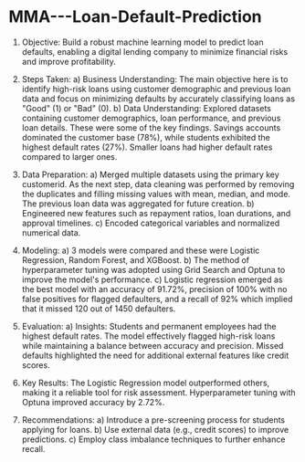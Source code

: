 # MMA---Loan-Default-Prediction

1. Objective: Build a robust machine learning model to predict loan defaults, enabling a digital lending company to minimize financial risks and improve profitability.

2. Steps Taken:
     a) Business Understanding: The main objective here is to identify high-risk loans using customer demographic and previous loan data and focus on minimizing defaults by accurately classifying loans as "Good" (1) or "Bad" (0).
     b) Data Understanding: Explored datasets containing customer demographics, loan performance, and previous loan details. These were some of the key findings. Savings accounts dominated the customer base (78%), while students exhibited the highest default rates (27%). Smaller loans had higher default rates compared to larger ones.

3. Data Preparation:
   a) Merged multiple datasets using the primary key customerid. As the next step, data cleaning was performed by removing the duplicates and filling missing values with mean, median, and mode. The previous loan data was aggregated for future creation.
   b) Engineered new features such as repayment ratios, loan durations, and approval timelines.
   c) Encoded categorical variables and normalized numerical data.

4. Modeling:
  a) 3 models were compared and these were Logistic Regression, Random Forest, and XGBoost.
  b) The method of hyperparameter tuning was adopted using Grid Search and Optuna to improve the model's performance.
  c) Logistic regression emerged as the best model with an accuracy of 91.72%, precision of 100% with no false positives for flagged defaulters, and a recall of 92% which implied that it missed 120 out of 1450 defaulters. 

5. Evaluation:
   a) Insights: Students and permanent employees had the highest default rates. The model effectively flagged high-risk loans while maintaining a balance between accuracy and precision. Missed defaults highlighted the need for additional external features like credit scores.

6. Key Results: The Logistic Regression model outperformed others, making it a reliable tool for risk assessment. Hyperparameter tuning with Optuna improved accuracy by 2.72%.

7. Recommendations:
   a) Introduce a pre-screening process for students applying for loans.
   b) Use external data (e.g., credit scores) to improve predictions.
   c) Employ class imbalance techniques to further enhance recall.
